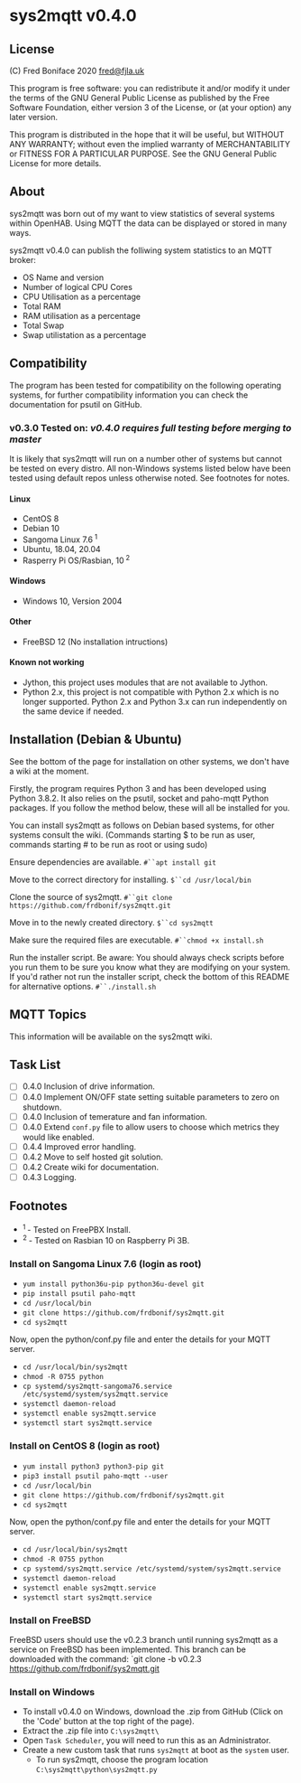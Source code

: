 # **sys2mqtt** v0.4.0

## License

(C) Fred Boniface 2020 <fred@fjla.uk>

This program is free software: you can redistribute it and/or modify it under the terms of the GNU General Public License as published by the Free Software Foundation, either version 3 of the License,  or (at your option) any later version.

This program is distributed in the hope that it will be useful, but WITHOUT ANY WARRANTY; without even the implied warranty of MERCHANTABILITY or FITNESS FOR A PARTICULAR PURPOSE.  See the GNU General Public License for more details.

## About

sys2mqtt was born out of my want to view statistics of several systems within OpenHAB.  Using MQTT the data can be displayed or stored in many ways.

sys2mqtt v0.4.0 can publish the folliwing system statistics to an MQTT broker:

- OS Name and version
- Number of logical CPU Cores
- CPU Utilisation as a percentage
- Total RAM
- RAM utilisation as a percentage
- Total Swap
- Swap utilistation as a percentage

## Compatibility

The program has been tested for compatibility on the following operating systems, for further compatibility information you can check the documentation for psutil on GitHub.

### v0.3.0 Tested on: ***v0.4.0 requires full testing before merging to master***

It is likely that sys2mqtt will run on a number other of systems but cannot be tested on every distro.
All non-Windows systems listed below have been tested using default repos unless otherwise noted.
See footnotes for notes.

#### Linux

- CentOS 8
- Debian 10
- Sangoma Linux 7.6<sup> 1</sup>
- Ubuntu, 18.04, 20.04
- Rasperry Pi OS/Rasbian, 10<sup> 2</sup>

#### Windows

- Windows 10, Version 2004

#### Other

- FreeBSD 12 (No installation intructions)

#### Known not working

- Jython, this project uses modules that are not available to Jython.
- Python 2.x, this project is not compatible with Python 2.x which is no longer supported.  Python 2.x and Python 3.x can run independently on the same device if needed.

## Installation (Debian & Ubuntu)

See the bottom of the page for installation on other systems, we don't have a wiki at the moment.

Firstly, the program requires Python 3 and has been developed using Python 3.8.2.  It also relies on the psutil, socket and paho-mqtt Python packages.  If you follow the method below, these will all be installed for you.

You can install sys2mqtt as follows on Debian based systems, for other systems consult the wiki.  (Commands starting $ to be run as user, commands starting # to be run as root or using sudo)

Ensure dependencies are available.
`#``apt install git`

Move to the correct directory for installing.
`$``cd /usr/local/bin`

Clone the source of sys2mqtt.
`#``git clone https://github.com/frdbonif/sys2mqtt.git`

Move in to the newly created directory.
`$``cd sys2mqtt`

Make sure the required files are executable.
`#``chmod +x install.sh`

Run the installer script.  Be aware: You should always check scripts before you run them to be sure you know what they are modifying on your system.  If you'd rather not run the installer script, check the bottom of this README for alternative options.
`#``./install.sh`

## MQTT Topics

This information will be available on the sys2mqtt wiki.

## Task List

- [ ] 0.4.0 Inclusion of drive information.
- [ ] 0.4.0 Implement ON/OFF state setting suitable parameters to zero on shutdown.
- [ ] 0.4.0 Inclusion of temerature and fan information.
- [ ] 0.4.0 Extend `conf.py` file to allow users to choose which metrics they would like enabled.
- [ ] 0.4.4 Improved error handling.
- [ ] 0.4.2 Move to self hosted git solution.
- [ ] 0.4.2 Create wiki for documentation.
- [ ] 0.4.3 Logging.

## Footnotes

- <sup>1 </sup> - Tested on FreePBX Install.
- <sup>2 </sup> - Tested on Rasbian 10 on Raspberry Pi 3B.

### Install on Sangoma Linux 7.6 (login as root)

- `yum install python36u-pip python36u-devel git`
- `pip install psutil paho-mqtt`
- `cd /usr/local/bin`
- `git clone https://github.com/frdbonif/sys2mqtt.git`
- `cd sys2mqtt`

Now, open the python/conf.py file and enter the details for your MQTT server.

- `cd /usr/local/bin/sys2mqtt`
- `chmod -R 0755 python`
- `cp systemd/sys2mqtt-sangoma76.service /etc/systemd/system/sys2mqtt.service`
- `systemctl daemon-reload`
- `systemctl enable sys2mqtt.service`
- `systemctl start sys2mqtt.service`

### Install on CentOS 8 (login as root)

- `yum install python3 python3-pip git`
- `pip3 install psutil paho-mqtt --user`
- `cd /usr/local/bin`
- `git clone https://github.com/frdbonif/sys2mqtt.git`
- `cd sys2mqtt`

Now, open the python/conf.py file and enter the details for your MQTT server.

- `cd /usr/local/bin/sys2mqtt`
- `chmod -R 0755 python`
- `cp systemd/sys2mqtt.service /etc/systemd/system/sys2mqtt.service`
- `systemctl daemon-reload`
- `systemctl enable sys2mqtt.service`
- `systemctl start sys2mqtt.service`

### Install on FreeBSD

FreeBSD users should use the v0.2.3 branch until running sys2mqtt as a service on FreeBSD has been implemented.  This branch can be downloaded with the command: `git clone -b v0.2.3 https://github.com/frdbonif/sys2mqtt.git

### Install on Windows

- To install v0.4.0 on Windows, download the .zip from GitHub (Click on the 'Code' button at the top right of the page).
- Extract the .zip file into `C:\sys2mqtt\`
- Open `Task Scheduler`, you will need to run this as an Administrator.
- Create a new custom task that runs `sys2mqtt` at boot as the `system` user.
    - To run sys2mqtt, choose the program location `C:\sys2mqtt\python\sys2mqtt.py`

